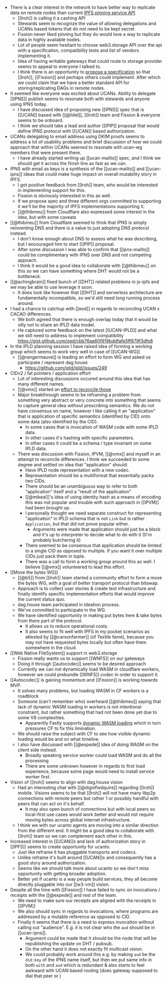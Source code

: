 - There is a clear interest in the network to have better way to replicate data on remote nodes than current [IPFS pinning service API](https://ipfs.github.io/pinning-services-api-spec/)
	- [[Iroh]] is calling it a cashing API
	- Stewards seem to recognize the value of allowing delegations and UCANs based tokens that do not need to be kept secret.
	- Fission never liked pinning but they do would love a way to replicate data in highly available nodes.
	- Lot of people seem hesitant to choose web3.storage API over the api with a specification, compatibility tests and list of vendors implementing it.
	- Idea of having writable gateways that could route to storage provider seems to appeal to everyone I talked to.
	- I think there is an opportunity to [propose a specification](https://github.com/ipfs/specs/) so that [[Iroh]], [[Fission]] and perhaps others could implement. After which we could claim that we have a better standard API for storing/replicating DAGs in remote nodes.
- It seemed like everyone was excited about UCANs. Ability to delegate [[IPNS]] publish seems to resonate both with stewards and anyone using IPNS today.
	- I have discussed idea of proposing new [[IPNS]] spec that is [[UCAN]] based with [[@lidel]], [[Iroh]] team and Fission & everyone seems to be onboard.
	- I think we should take a lead and author [[IPIP]] proposal that would define IPNS protocol with [[UCAN]] based authorization.
- UCANs delegating to email address using DKIM proofs seems to address a lot of usability problems and brief discussion of how we could approach that within UCANs seemed to resonate with ucan-wg members that were present there.
	- I have already started writing up [[ucan-mailto]] spec, and I think we should get it across the finish line as fast as we can.
- IPNS with email as keys is a synthesis of the [[ucan-mailto]] and [[ucan-ipns]] ideas that could make huge impact on overall mutability story in IPFS.
	- I got positive feedback from [[Iroh]] team, who would be interested in implementing support for this.
	- Fission is obviously interested in this as well.
	- If we propose spec and three different orgs committed to supporting it we'll be the majority of IPFS implementations supporting it.
	- [[@thibmeu]] from Cloudflare also expressed some interest in the idea, but with some caveats
- [[@thibmeu]] from Cloudflare seemed to think that IPNS is simply reinventing DNS and there is a value to just adopting DNS protocol instead.
	- I don't know enough about DNS to assess what he was describing, but I encouraged him to start [[IPIP]] proposal.
	- After some discussion I was able to confirm that [[ipns-mailto]] could be complimentary with IPNS over DNS and not competing appoach.
	- I think it would be a good idea to collaborate with [[@thibmeu]] on this so we can have something where DHT would not be a bottleneck.
- [[@achingbrain]] fixed bunch of [[DHT]] related problems in js-ipfs and we may be able to use leverage it soon.
	- It does look like however that [[DHT]] and serverless architecture are fundamentally incompatible, so we'd still need long running process around.
- I had a chance to catchup with [[eod]] in regards to reconciling UCAN x CACAO differences.
	- We both agreed that there is enough overlap today that it would be silly not to share an IPLD data model.
	- He captured some feedback on the latest [[UCAN-IPLD]] and what we still need to address to implement compatibility https://gist.github.com/oed/cbb76aa60f919bddfafe5ff879f3dfe8
- In the IPLD planning session I have raised idea of forming a working group which seems to work very well in case of [[UCAN-WG]]
	- [[@rangermauve]] is leading an effort to form WG and asked us participate / represent dag.house
		- https://github.com/ipld/ipld/issues/249
- CIDv2 / fat pointers / application effort
	- Lot of interesting discussions occured around this idea that has many different names.
	- [[@vmx]] started an [effort to reconcile those](https://hackmd.io/@vmx/HkoYAr64o)
	- Major breakthrough seems to be reframing a problem from something very abstract or very concrete into something that seems to capture general idea without prescribing semantics. We do not have consensus on name, however I like calling it an "application" that is application of specific semantics (identified by CID) onto some data (also identified by the CID).
		- In some cases that is invocation of WASM code with some IPLD data.
		- In other cases it's hashing with specific parameters.
		- In other cases it could be a schema / type invariant on some IPLD data.
	- There was discussion with Fission, IPVM, [[@vmx]] and myself in an attempt to reconcile differences. I think we succeeded to some degree and settled on idea that "application" should:
		- Have IPLD node representation with a new codec.
		- Representation should be a multiformat that essentially packs two CIDs.
		- There should be an unambiguous way to refer to both "application" itself and a "result of the application"
		- [[@mikeal]]'s idea of using identity hash as a means of encoding this was not popular and trouble with such approach in [[IPVM]] had been brought up.
		- I personally thought we need separate construct for representing "application" in IPLD schema that is not `Link` but is rather `Application`, but that did not prove popular either.
			- Arguments were made that application should just be a block and it's up to interpreter to decide what to do with it ()I'm probably butchering it)
		- There seemed to be consensus that application should be limited to a single CID as opposed to multiple. If you want it over multiple CIDs just pack them in tuple.
		- There was a call to form a working group around this as well. I believe [[@vmx]] volunteered to  lead this effort.
- [[Move the bytes WG]]
	- [[@b5]]  from [[Iroh]] team started a community effort to form a move the bytes WG, with a goal of  better transport protocol than bitswap.
	- Approach is to collect user stories & create test infrastructure and finally identify specific implementation efforts that would improve the current status quo.
	- dag.house team participated in ideation process.
	- We've committed to participate in the WG.
	- We have identified opportunity in making put bytes here & take bytes from there part of the protocol.
		- It allows us to reduce operational costs.
		- It also seems to fit well with IPFS in my pocket scenarios as attested by [[@carsonfarmer]] (of Textile fame), because you may not have requested bytes locally but often have them somewhere in the cloud.
- [[Web Native FileSystem]] support in web3.storage
	- Fission really wants us to support [[WNFS]] on our gateways
	- Doing it through [[autocodec]] seems to be desired approach
	- Currently we can not dynamically load WASM in cloudflare workers, however we could prebundle [[WNFS]] codec in order to support it.
- [[Autocodec]] is gaining momentum and [[Fission]] is working towards MVP.
	- It solves many problems, but loading WASM in CF workers is a roadblock
	- Someone (can't remember who) overheard [[@thibmeu]] saying that lack of dynamic WASM loading in workers is not intentional constraint, but rather something that had not been done yet due to some V8 complexities.
		- Apparently Fastly supports [dynamic WASM loading](https://docs.fastly.com/products/compute-at-edge) which in turn pressures CF to fix this limination.
	- We should raise the subject with CF to see how visible dynamic loading would be and on what timeline.
	- I also have discussed with [[@expede]] idea of doing WASM on the client side instead.
		- Broadly speaking service worker could load WASM and do all the processing
		- There are some unknown however in regards to first load experience, because some page would need to install service worker first.
- Vision of [[Iroh]] seems to align with dag.house vision
	- Had an interesting chat with [[@dignifiedquire]] regarding [[Iroh]] mobile. Visions seems to be that [[Iroh]] will not have many libp2p connections with remote peers but rather 1 or possibly handful with peers that can act on it's behalf.
		- It may also open bunch of connections but with local peers so local-first use cases would work better and would not require moving bytes across global internet infrastructure.
	- I think we with our ucanto agents are moving into a similar direction from the different end. It might be a good idea to collaborate with [[Iroh]] team so we can complement each other in this.
- Increased interest in [[UCAN]]s and lack of authorization story in [[IPFS]] seems to create opportunity for ucanto.
	- Just like reframe it has pluggable transports and codecs.
	- Unlike reframe it's built around [[UCAN]]s and consequently has a good story around authorization.
	- Seems like we should talk more about ucanto so we don't miss opportunity with getting broader adoption.
	- Better yet if ucanto is a way people build services, they all become directly pluggable into our [[w3-vm]] vision.
- Despite all the time with [[Fission]] I have failed to sync on invocations / receipts with the [[@expede]] and rest of the team.
	- We need to make sure our receipts are aligned with the receipts in [[IPVM]]
	- We also should sync in regards to invocations, where programs are addressed by a mutable reference as opposed to CID.
	- Finally it seems that there is a need to express invocation without calling out "audience". E.g. it is not clear who the `aud` should be in [[ucan-ipns]].
		- Argument could be made that it should be the node that will be republishing the update on DHT / pubsub.
		- On the other hand it does not exactly fit multicast vision.
		- We could probably work around this e.g. by making `aud` be the `did:key` of the IPNS name itself, but then we put same info in both `with` and `aud` which is redundant & also starts to feel awkward with UCAN based routing (does gateway supposed to dial that peer or )